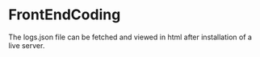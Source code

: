 # FrontEndCoding
The logs.json file can be fetched and viewed in html after installation of a live server.
